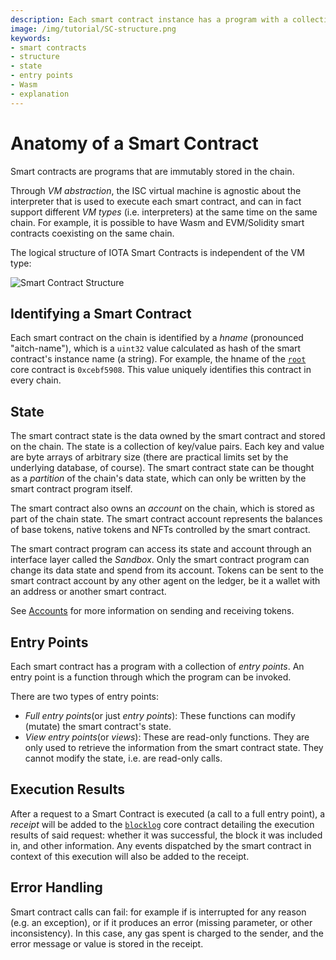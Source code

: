 ```yaml
---
description: Each smart contract instance has a program with a collection of entry points and a state. 
image: /img/tutorial/SC-structure.png
keywords:
- smart contracts
- structure
- state
- entry points
- Wasm
- explanation
---
```


# Anatomy of a Smart Contract

Smart contracts are programs that are immutably stored in the chain.

Through _VM abstraction_, the ISC virtual machine is agnostic about the interpreter that is used to execute each smart contract, and can in fact support different _VM types_ (i.e. interpreters) at the same time on the same chain.
For example, it is possible to have Wasm and EVM/Solidity smart contracts coexisting on the same chain.

The logical structure of IOTA Smart Contracts is independent of the VM type:

![Smart Contract Structure](/img/tutorial/SC-structure.png)

## Identifying a Smart Contract

Each smart contract on the chain is identified by a _hname_ (pronounced "aitch-name"), which is a `uint32` value calculated as hash of the smart contract's instance name (a string).
For example, the hname of the [`root`](../core_concepts/core_contracts/root.md) core contract is `0xcebf5908`. This value uniquely identifies this contract in every chain.

## State

The smart contract state is the data owned by the smart contract and stored on the chain.
The state is a collection of key/value pairs.
Each key and value are byte arrays of arbitrary size (there are practical limits set by the underlying database, of course).
The smart contract state can be thought as a _partition_ of the chain's data state, which can only be written by the smart contract program itself.

The smart contract also owns an _account_ on the chain, which is stored as
part of the chain state.
The smart contract account represents the balances of base tokens, native tokens and NFTs controlled by the smart contract.

The smart contract program can access its state and account through an interface layer called the _Sandbox_.
Only the smart contract program can change its data state and spend from its
account. Tokens can be sent to the smart contract account by any other agent on
the ledger, be it a wallet with an address or another smart contract.

See [Accounts](../core_concepts/accounts/how-accounts-work.md) for more information on sending and receiving tokens.

## Entry Points

Each smart contract has a program with a collection of _entry points_.
An entry point is a function through which the program can be invoked.

There are two types of entry points:

- _Full entry points_(or just _entry points_): These functions can modify
  (mutate) the smart contract's state.
- _View entry points_(or _views_): These are read-only functions. They are only used
  to retrieve the information from the smart contract state. They cannot
  modify the state, i.e. are read-only calls.

## Execution Results

After a request to a Smart Contract is executed (a call to a full entry point), a _receipt_ will be added to the [`blocklog`](../core_concepts/core_contracts/blocklog.md) core contract detailing the execution results of said request: whether it was successful, the block it was included in, and other information.
Any events dispatched by the smart contract in context of this execution will also be added to the receipt.

## Error Handling

Smart contract calls can fail: for example if is interrupted for any reason (e.g. an exception), or if it produces an error (missing parameter, or other inconsistency).
In this case, any gas spent is charged to the sender, and the error message or value is stored in the receipt.
